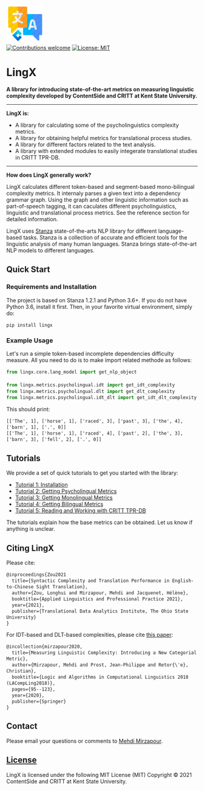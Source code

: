 ![alt text](resources/ContentSide.png)  
[![Contributions welcome](https://img.shields.io/badge/contributions-welcome-brightgreen.svg)](CONTRIBUTING.md)
[![License: MIT](https://img.shields.io/badge/License-MIT-brightgreen.svg)](https://opensource.org/licenses/MIT)
# LingX

**A library for introducing state-of-the-art metrics on measuring linguistic complexity developed by ContentSide and CRITT at Kent State University.**

---

**LingX is:**  

- A library for calculating some of the psycholinguistics complexity metrics.  
- A library for obtaining helpful metrics for translational process studies.  
- A library for different factors related to the text analysis.  
- A library with extended modules to easily integerate translational studies in CRITT TPR-DB.  

---

**How does LingX generally work?**

LingX calculates different token-based and segment-based mono-bilingual complexity metrics. It internaly parses a given text into a dependency grammar graph. Using the graph and other linguistic information such as part-of-speech tagging, it can caculates different psycholinguistics, linguistic and translational process metrics. See the reference section for detailed information.  

LingX uses [Stanza](https://stanfordnlp.github.io/stanza/) state-of-the-arts NLP library for different language-based tasks. Stanza is a collection of accurate and efficient tools for the linguistic analysis of many human languages. Stanza brings state-of-the-art NLP models to different languages.

## Quick Start

### Requirements and Installation

The project is based on Stanza 1.2.1 and Python 3.6+. If you do not have Python 3.6, install it first. Then, in your favorite virtual environment, simply do:

```
pip install lingx
```

### Example Usage

Let's run a simple token-based incomplete dependencies difficulty measure. All you need to do is to make import related methode as follows:

```python
from lingx.core.lang_model import get_nlp_object

from lingx.metrics.psycholingual.idt import get_idt_complexity
from lingx.metrics.psycholingual.dlt import get_dlt_complexity
from lingx.metrics.psycholingual.idt_dlt import get_idt_dlt_complexity

```

This should print:

```console
[['The', 1], ['horse', 1], ['raced', 3], ['past', 3], ['the', 4], ['barn', 1], ['.', 0]]
[['The', 1], ['horse', 1], ['raced', 4], ['past', 2], ['the', 3], ['barn', 3], ['fell', 2], ['.', 0]]
```

## Tutorials

We provide a set of quick tutorials to get you started with the library:

* [Tutorial 1: Installation](./docs/TUTORIAL_1_BASICS.md)
* [Tutorial 2: Getting Psycholingual Metrics](./docs/TUTORIAL_2_PSYCHOLINGUAL.md)
* [Tutorial 3: Getting Monolingual Metrics](./docs/TUTORIAL_3_MONOLINGUAL.md)
* [Tutorial 4: Getting Bilingual Metrics](./docs/TUTORIAL_4_BILINGUAL.md)
* [Tutorial 5: Reading and Working with CRITT TPR-DB ](./docs/TUTORIAL_5_CRITT.md)

The tutorials explain how the base metrics can be obtained. Let us know if anything is unclear.



## Citing LingX

Please cite:

```
@inproceedings{Zou2021
  title={Syntactic Complexity and Translation Performance in English-to-Chinese Sight Translation},
  author={Zou, Longhui and Mirzapour, Mehdi and Jacquenet, Hélène},
  booktitle={Applied Linguistics and Professional Practice 2021},
  year={2021},
  publisher={Translational Data Analytics Institute, The Ohio State University}
}
```

For IDT-based and DLT-based complexities, please cite [this paper](https://hal.archives-ouvertes.fr/hal-02146506/document):

```
@incollection{mirzapour2020,
  title={Measuring Linguistic Complexity: Introducing a New Categorial Metric},
  author={Mirzapour, Mehdi and Prost, Jean-Philippe and Retor{\'e}, Christian},
  booktitle={Logic and Algorithms in Computational Linguistics 2018 (LACompLing2018)},
  pages={95--123},
  year={2020},
  publisher={Springer}
}
```

## Contact

Please email your questions or comments to [Mehdi Mirzapour](https://sites.google.com/view/mehdimirzapour/contact).

## [License](/LICENSE)

LingX is licensed under the following MIT License (MIT) Copyright © 2021 ContentSide and CRITT at Kent State University.
